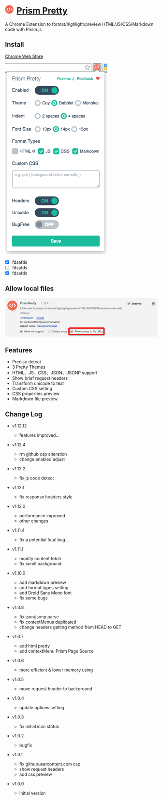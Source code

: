 ![](img/logo.png)[Prism Pretty](https://github.com/L3au/Prism-Pretty)
===
A Chrome Extension to format/highlight/preview HTML/JS/CSS/Markdown code with Prism.js

Install
---
[Chrome Web Store](https://chrome.google.com/webstore/detail/prism-pretty/hjjcdjnncffbbhlglkipjhljmocnehim)

![](img/screenshot.png)

- [x] fdsafds
- [ ] fdsafds
- [x] fdsafds

Allow local files
---

![](img/allow-file-urls.png)

Features
---
- Precise detect
- 3 Pretty Themes
- HTML、JS、CSS、JSON、JSONP support
- Show brief request headers
- Transform unicode to text
- Custom CSS setting
- CSS properties preview
- Markdown file preview


Change Log
---

- v1.12.12
  - features improved...

- v1.12.4
  - rm github csp alteration
  - change enabled adjust

- v1.12.2
  - fix js code detect

- v1.12.1
  - fix response headers style

- v1.12.0
  - performance improved
  - other changes

- v1.11.4
  - fix a potential fatal bug...

- v1.11.1
  - modify content fetch
  - fix scroll background

- v1.10.0
  - add markdown preview
  - add format types setting
  - add Droid Sans Mono font
  - fix some bugs

- v1.0.8
  - fix json/jsonp parse
  - fix contextMenus duplicated
  - change headers getting method from HEAD to GET

- v1.0.7
  - add html pretty
  - add contextMenu Prism Page Source

- v1.0.6
  - more efficient & lower memory using

- v1.0.5
  - move request header to background

- v1.0.4
  - update options setting

- v1.0.3
  - fix initial icon status

- v1.0.2
  - bugfix

- v1.0.1
  - fix githubusercontent.com csp
  - show request headers
  - add css preview

- v1.0.0
  - initial version
